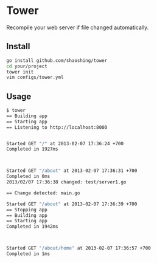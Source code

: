 # Tower

Recompile your web server if file changed automatically.

## Install
```bash
go install github.com/shaoshing/tower
cd your/project
tower init
vim configs/tower.yml
```

## Usage


```bash
$ tower
== Building app
== Starting app
== Listening to http://localhost:8000


Started GET "/" at 2013-02-07 17:36:24 +700
Completed in 1927ms



Started GET "/about" at 2013-02-07 17:36:31 +700
Completed in 0ms
2013/02/07 17:36:38 changed: test/server1.go

== Change detected: main.go

Started GET "/about" at 2013-02-07 17:36:39 +700
== Stopping app
== Building app
== Starting app
Completed in 1942ms



Started GET "/about/home" at 2013-02-07 17:36:57 +700
Completed in 1ms
```
